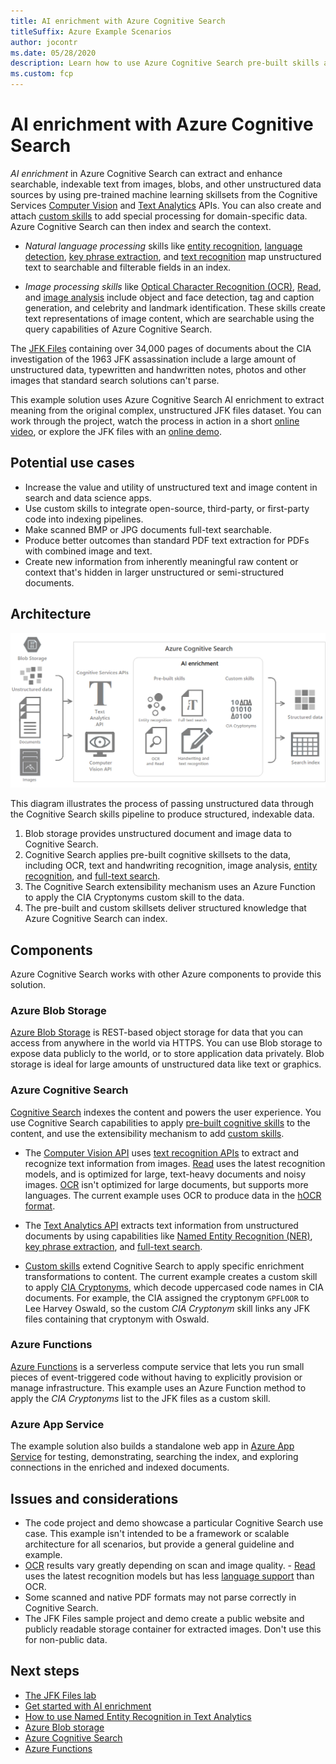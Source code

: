 ```yaml
---
title: AI enrichment with Azure Cognitive Search
titleSuffix: Azure Example Scenarios
author: jocontr
ms.date: 05/28/2020
description: Learn how to use Azure Cognitive Search pre-built skills and custom extensibility to enrich large unstructured data sets into indexable structured data.
ms.custom: fcp
---
```


# AI enrichment with Azure Cognitive Search

*AI enrichment* in Azure Cognitive Search can extract and enhance searchable, indexable text from images, blobs, and other unstructured data sources by using pre-trained machine learning skillsets from the Cognitive Services [Computer Vision](https://docs.microsoft.com/azure/cognitive-services/computer-vision/home) and [Text Analytics](https://docs.microsoft.com/azure/cognitive-services/text-analytics/overview) APIs. You can also create and attach [custom skills](https://docs.microsoft.com/azure/search/cognitive-search-custom-skill-interface) to add special processing for domain-specific data. Azure Cognitive Search can then index and search the context.

- *Natural language processing* skills like [entity recognition](https://docs.microsoft.com/azure/search/cognitive-search-skill-entity-recognition), [language detection](https://docs.microsoft.com/azure/search/cognitive-search-skill-language-detection), [key phrase extraction](https://docs.microsoft.com/azure/search/cognitive-search-skill-keyphrases), and [text recognition](https://docs.microsoft.com/azure/cognitive-services/computer-vision/concept-recognizing-text) map unstructured text to searchable and filterable fields in an index.

- *Image processing skills* like [Optical Character Recognition (OCR)](https://docs.microsoft.com/azure/search/cognitive-search-skill-ocr), [Read](https://docs.microsoft.com/azure/cognitive-services/computer-vision/concept-recognizing-text#read-api), and [image analysis](https://docs.microsoft.com/azure/search/cognitive-search-skill-image-analysis) include object and face detection, tag and caption generation, and celebrity and landmark identification. These skills create text representations of image content, which are searchable using the query capabilities of Azure Cognitive Search.

The [JFK Files](https://www.archives.gov/research/jfk/2017-release) containing over 34,000 pages of documents about the CIA investigation of the 1963 JFK assassination include a large amount of unstructured data, typewritten and handwritten notes, photos and other images that standard search solutions can't parse.

This example solution uses Azure Cognitive Search AI enrichment to extract meaning from the original complex, unstructured JFK files dataset. You can work through the project, watch the process in action in a short [online video](https://channel9.msdn.com/Shows/AI-Show/Using-Cognitive-Search-to-Understand-the-JFK-Documents), or explore the JFK files with an [online demo](https://aka.ms/jfkfiles-demo).

## Potential use cases

- Increase the value and utility of unstructured text and image content in search and data science apps.
- Use custom skills to integrate open-source, third-party, or first-party code into indexing pipelines.
- Make scanned BMP or JPG documents full-text searchable.
- Produce better outcomes than standard PDF text extraction for PDFs with combined image and text.
- Create new information from inherently meaningful raw content or context that's hidden in larger unstructured or semi-structured documents.

## Architecture

![Cognitive Search architecture to convert unstructured into structured data](../media/cognitive-search.png)

This diagram illustrates the process of passing unstructured data through the Cognitive Search skills pipeline to produce structured, indexable data.

1. Blob storage provides unstructured document and image data to Cognitive Search.
1. Cognitive Search applies pre-built cognitive skillsets to the data, including OCR, text and handwriting recognition, image analysis, [entity recognition](https://docs.microsoft.com/azure/search/cognitive-search-skill-entity-recognition), and [full-text search](https://docs.microsoft.com/azure/search/search-lucene-query-architecture).
1. The Cognitive Search extensibility mechanism uses an Azure Function to apply the CIA Cryptonyms custom skill to the data.
1. The pre-built and custom skillsets deliver structured knowledge that Azure Cognitive Search can index.

## Components

Azure Cognitive Search works with other Azure components to provide this solution.

### Azure Blob Storage

[Azure Blob Storage](https://azure.microsoft.com/services/storage/blobs/) is REST-based object storage for data that you can access from anywhere in the world via HTTPS. You can use Blob storage to expose data publicly to the world, or to store application data privately. Blob storage is ideal for large amounts of unstructured data like text or graphics.

### Azure Cognitive Search

[Cognitive Search](https://azure.microsoft.com/services/search/) indexes the content and powers the user experience. You use Cognitive Search capabilities to apply [pre-built cognitive skills](https://docs.microsoft.com/azure/search/cognitive-search-predefined-skills) to the content, and use the extensibility mechanism to add [custom skills](https://docs.microsoft.com/azure/search/cognitive-search-custom-skill-interface).

- The [Computer Vision API](https://azure.microsoft.com/services/cognitive-services/computer-vision/) uses [text recognition APIs](https://docs.microsoft.com/azure/cognitive-services/computer-vision/concept-recognizing-text) to extract and recognize text information from images. [Read](https://docs.microsoft.com/azure/cognitive-services/computer-vision/concept-recognizing-text#read-api) uses the latest recognition models, and is optimized for large, text-heavy documents and noisy images. [OCR](https://docs.microsoft.com/azure/cognitive-services/computer-vision/concept-recognizing-text#ocr-optical-character-recognition-api) isn't optimized for large documents, but supports more languages. The current example uses OCR to produce data in the [hOCR format](https://en.wikipedia.org/wiki/HOCR).

- The [Text Analytics API](https://docs.microsoft.com/azure/cognitive-services/text-analytics/overview) extracts text information from unstructured documents by using capabilities like [Named Entity Recognition (NER)](https://docs.microsoft.com/azure/cognitive-services/text-analytics/how-tos/text-analytics-how-to-entity-linking), [key phrase extraction](https://docs.microsoft.com/azure/search/cognitive-search-skill-keyphrases), and [full-text search](https://docs.microsoft.com/azure/search/search-lucene-query-architecture).

- [Custom skills](https://docs.microsoft.com/azure/search/cognitive-search-custom-skill-interface) extend Cognitive Search to apply specific enrichment transformations to content. The current example creates a custom skill to apply [CIA Cryptonyms](https://www.maryferrell.org/php/cryptdb.php), which decode uppercased code names in CIA documents. For example, the CIA assigned the cryptonym `GPFLOOR` to Lee Harvey Oswald, so the custom *CIA Cryptonym* skill links any JFK files containing that cryptonym with Oswald.

### Azure Functions

[Azure Functions](https://docs.microsoft.com/azure/azure-functions/functions-overview) is a serverless compute service that lets you run small pieces of event-triggered code without having to explicitly provision or manage infrastructure. This example uses an Azure Function method to apply the *CIA Cryptonyms* list to the JFK files as a custom skill.

### Azure App Service

The example solution also builds a standalone web app in [Azure App Service](https://docs.microsoft.com/azure/app-service/) for testing, demonstrating, searching the index, and exploring connections in the enriched and indexed documents.

## Issues and considerations

- The code project and demo showcase a particular Cognitive Search use case. This example isn't intended to be a framework or scalable architecture for all scenarios, but provide a general guideline and example.
- [OCR](https://docs.microsoft.com/azure/cognitive-services/computer-vision/concept-recognizing-text#ocr-optical-character-recognition-api) results vary greatly depending on scan and image quality. - [Read](https://docs.microsoft.com/azure/cognitive-services/computer-vision/concept-recognizing-text#read-api) uses the latest recognition models but has less [language support](https://docs.microsoft.com/azure/cognitive-services/computer-vision/language-support#text-recognition) than OCR. 
- Some scanned and native PDF formats may not parse correctly in Cognitive Search.
- The JFK Files sample project and demo create a public website and publicly readable storage container for extracted images. Don't use this for non-public data.

## Next steps

- [The JFK Files lab](https://github.com/microsoft/AzureSearch_JFK_Files)
- [Get started with AI enrichment](https://docs.microsoft.com/azure/search/cognitive-search-concept-intro)
- [How to use Named Entity Recognition in Text Analytics](https://docs.microsoft.com/azure/cognitive-services/text-analytics/how-tos/text-analytics-how-to-entity-linking)
- [Azure Blob storage](https://docs.microsoft.com/azure/storage/blobs/storage-blobs-introduction)
- [Azure Cognitive Search](https://docs.microsoft.com/azure/search/cognitive-search-resources-documentation)
- [Azure Functions](https://docs.microsoft.com/azure/azure-functions/)
